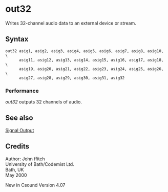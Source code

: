 <!--
id:out32
category:Signal I/O:Signal Output
-->
# out32
Writes 32-channel audio data to an external device or stream.

## Syntax
``` csound-orc
out32 asig1, asig2, asig3, asig4, asig5, asig6, asig7, asig8, asig10, \
      asig11, asig12, asig13, asig14, asig15, asig16, asig17, asig18, \
      asig19, asig20, asig21, asig22, asig23, asig24, asig25, asig26, \
      asig27, asig28, asig29, asig30, asig31, asig32
```

### Performance

_out32_ outputs 32 channels of audio.

## See also

[Signal Output](../../sigio/output)

## Credits

Author: John ffitch<br>
University of Bath/Codemist Ltd.<br>
Bath, UK<br>
May 2000<br>

New in Csound Version 4.07

